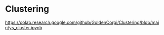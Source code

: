 # Clustering


https://colab.research.google.com/github/GoldenCorgi/Clustering/blob/main/ys_cluster.ipynb
